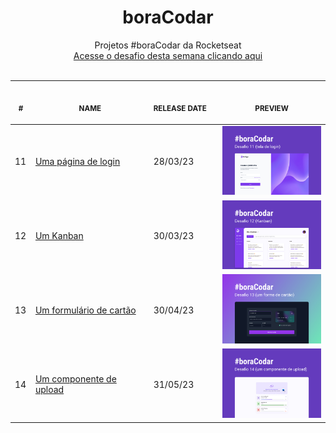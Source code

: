 **<h1 align="center">boraCodar**</h1>
<p align="center">
    Projetos #boraCodar da Rocketseat <br>
    <a href="https://boracodar.dev">Acesse o desafio desta semana clicando aqui</a><br>
    <br><table>
    <thead>
        <tr>
            <th align="center">
                <img width="20" height="1"> 
                <p>
                    <small>#</small>
                </p>
            </th>
            <th align="center">
                <img width="300" height="1"> 
                <p> 
                    <small>
                        NAME
                    </small>
                </p>
            </th>
            <th align="left">
                <img width="140" height="1">
                <p align="left"> 
                    <small>
                    RELEASE DATE
                    </small>
                </p>
            </th>
            <th align="center">
                <img width="201" height="1">
                <p align="center"> 
                    <small>
                    PREVIEW
                    </small>
                </p>
            </th>
        </tr>
    </thead>
    <tbody>
        <tr>
            <td>11</td>
            <td><a href="https://github.com/qustavoleite/bora-codar/tree/main/bora%20codar%20%2011">Uma página de login</a></td>
            <td>28/03/23</td>
            <td align="center" ><a href="11"><img width="300px" src="11/.github/preview.jpg" /></a></td>
        </tr>
        <tr>
            <td>12</td>
            <td><a href="https://github.com/qustavoleite/bora-codar/tree/main/bora%20codar%2012">Um Kanban</a></td>
            <td>30/03/23</td>
            <td align="center" ><a href="12"><img width="300px" src="12/.github/preview.jpg" /></a></td>
        </tr>
        <tr>
            <td>13</td>
            <td><a href="https://github.com/qustavoleite/bora-codar/tree/main/bora%20codar%2013">Um formulário de cartão</a></td>
            <td>30/04/23</td>
            <td align="center" ><a href="13"><img width="300px" src="13/.github/preview.jpg" /></a></td>
        </tr>
        <tr>
            <td>14</td>
            <td><a href="#">Um componente de upload</a></td>
            <td>31/05/23</td>
            <td align="center" ><a href="14"><img width="300px" src="14/.github/preview.jpg" /></a></td>
        </tr>
    </tbody>
</table></p>